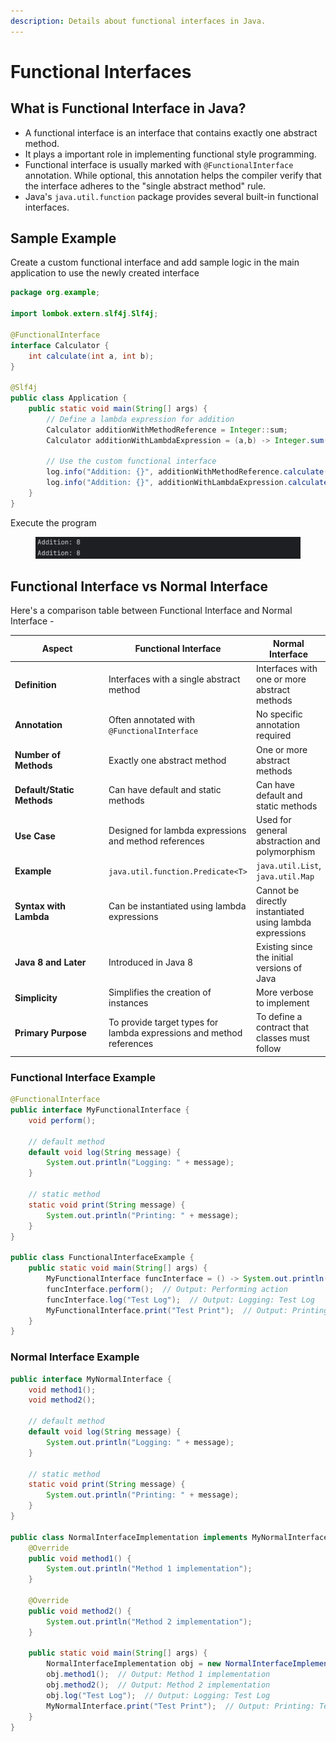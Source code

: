 ```yaml
---
description: Details about functional interfaces in Java.
---
```


# Functional Interfaces

## **What is Functional Interface in Java?**

* A functional interface is an interface that contains exactly one abstract method.
* It plays a important role in implementing functional style programming.
* Functional interface is usually marked with `@FunctionalInterface` annotation. While optional, this annotation helps the compiler verify that the interface adheres to the "single abstract method" rule.
* Java's `java.util.function` package provides several built-in functional interfaces.

## **Sample Example**

Create a custom functional interface and add sample logic in the main application to use the newly created interface

```java
package org.example;

import lombok.extern.slf4j.Slf4j;

@FunctionalInterface
interface Calculator {
    int calculate(int a, int b);
}

@Slf4j
public class Application {
    public static void main(String[] args) {
        // Define a lambda expression for addition
        Calculator additionWithMethodReference = Integer::sum;
        Calculator additionWithLambdaExpression = (a,b) -> Integer.sum(a,b);

        // Use the custom functional interface
        log.info("Addition: {}", additionWithMethodReference.calculate(5, 3));
        log.info("Addition: {}", additionWithLambdaExpression.calculate(5, 3));
    }
}
```

Execute the program

<figure><img src="../../../.gitbook/assets/image (2) (1) (1) (1).png" alt="" width="563"><figcaption></figcaption></figure>

## Functional Interface vs Normal Interface

Here's a comparison table between Functional Interface and Normal Interface -

<table data-full-width="true"><thead><tr><th width="216">Aspect</th><th>Functional Interface</th><th>Normal Interface</th></tr></thead><tbody><tr><td><strong>Definition</strong></td><td>Interfaces with a single abstract method</td><td>Interfaces with one or more abstract methods</td></tr><tr><td><strong>Annotation</strong></td><td>Often annotated with <code>@FunctionalInterface</code></td><td>No specific annotation required</td></tr><tr><td><strong>Number of Methods</strong></td><td>Exactly one abstract method</td><td>One or more abstract methods</td></tr><tr><td><strong>Default/Static Methods</strong></td><td>Can have default and static methods</td><td>Can have default and static methods</td></tr><tr><td><strong>Use Case</strong></td><td>Designed for lambda expressions and method references</td><td>Used for general abstraction and polymorphism</td></tr><tr><td><strong>Example</strong></td><td><code>java.util.function.Predicate&#x3C;T></code></td><td><code>java.util.List</code>, <code>java.util.Map</code></td></tr><tr><td><strong>Syntax with Lambda</strong></td><td>Can be instantiated using lambda expressions</td><td>Cannot be directly instantiated using lambda expressions</td></tr><tr><td><strong>Java 8 and Later</strong></td><td>Introduced in Java 8</td><td>Existing since the initial versions of Java</td></tr><tr><td><strong>Simplicity</strong></td><td>Simplifies the creation of instances</td><td>More verbose to implement</td></tr><tr><td><strong>Primary Purpose</strong></td><td>To provide target types for lambda expressions and method references</td><td>To define a contract that classes must follow</td></tr></tbody></table>



### Functional Interface Example

```java
@FunctionalInterface
public interface MyFunctionalInterface {
    void perform();

    // default method
    default void log(String message) {
        System.out.println("Logging: " + message);
    }

    // static method
    static void print(String message) {
        System.out.println("Printing: " + message);
    }
}

public class FunctionalInterfaceExample {
    public static void main(String[] args) {
        MyFunctionalInterface funcInterface = () -> System.out.println("Performing action");
        funcInterface.perform();  // Output: Performing action
        funcInterface.log("Test Log");  // Output: Logging: Test Log
        MyFunctionalInterface.print("Test Print");  // Output: Printing: Test Print
    }
}
```

### Normal Interface Example

```java
public interface MyNormalInterface {
    void method1();
    void method2();

    // default method
    default void log(String message) {
        System.out.println("Logging: " + message);
    }

    // static method
    static void print(String message) {
        System.out.println("Printing: " + message);
    }
}

public class NormalInterfaceImplementation implements MyNormalInterface {
    @Override
    public void method1() {
        System.out.println("Method 1 implementation");
    }

    @Override
    public void method2() {
        System.out.println("Method 2 implementation");
    }

    public static void main(String[] args) {
        NormalInterfaceImplementation obj = new NormalInterfaceImplementation();
        obj.method1();  // Output: Method 1 implementation
        obj.method2();  // Output: Method 2 implementation
        obj.log("Test Log");  // Output: Logging: Test Log
        MyNormalInterface.print("Test Print");  // Output: Printing: Test Print
    }
}
```
